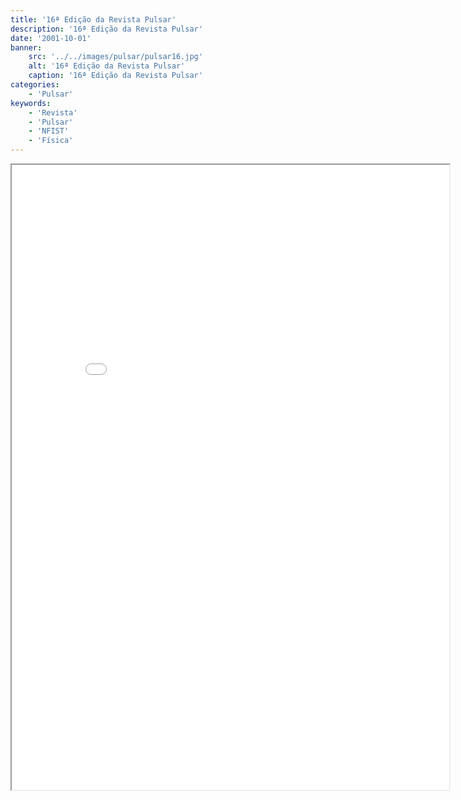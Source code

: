 ```yaml
---
title: '16ª Edição da Revista Pulsar'
description: '16ª Edição da Revista Pulsar'
date: '2001-10-01'
banner:
    src: '../../images/pulsar/pulsar16.jpg'
    alt: '16ª Edição da Revista Pulsar'
    caption: '16ª Edição da Revista Pulsar'
categories:
    - 'Pulsar'
keywords:
    - 'Revista'
    - 'Pulsar'
    - 'NFIST'
    - 'Física'
---
```


<iframe width="700" height="1000" src="../../pulsar/pulsar16.pdf"></iframe>
